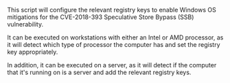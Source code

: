 This script will configure the relevant registry keys to enable Windows OS mitigations for the CVE-2018-393 Speculative Store Bypass (SSB) vulnerability.

It can be executed on workstations with either an Intel or AMD processor, as it will detect which type of processor the computer has and set the registry key appropriately.

In addition, it can be executed on a server, as it will detect if the computer that it's running on is a server and add the relevant registry keys.
